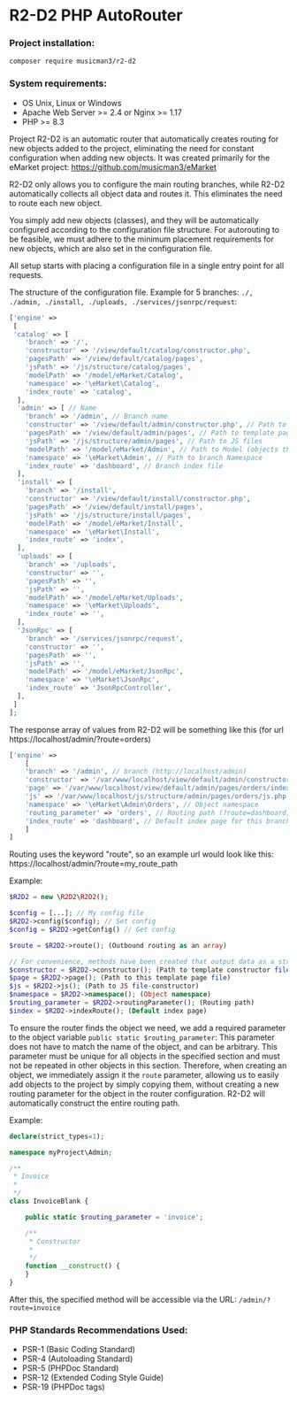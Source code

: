 # R2-D2 PHP AutoRouter

### Project installation:
`composer require musicman3/r2-d2`

### System requirements: 
  - OS Unix, Linux or Windows
  - Apache Web Server >= 2.4 or Nginx >= 1.17
  - PHP >= 8.3

Project R2-D2 is an automatic router that automatically creates routing for new objects added to the project, eliminating the need for constant configuration when adding new objects. It was created primarily for the eMarket project: https://github.com/musicman3/eMarket

R2-D2 only allows you to configure the main routing branches, while R2-D2 automatically collects all object data and routes it. This eliminates the need to route each new object.

You simply add new objects (classes), and they will be automatically configured according to the configuration file structure. For autorouting to be feasible, we must adhere to the minimum placement requirements for new objects, which are also set in the configuration file.

All setup starts with placing a configuration file in a single entry point for all requests. 

The structure of the configuration file. Example for 5 branches: 
`./, ./admin, ./install, ./uploads, ./services/jsonrpc/request`:
```php
['engine' =>
 [
 'catalog' => [
    'branch' => '/',
    'constructor' => '/view/default/catalog/constructor.php',
    'pagesPath' => '/view/default/catalog/pages',
    'jsPath' => '/js/structure/catalog/pages',
    'modelPath' => '/model/eMarket/Catalog',
    'namespace' => '\eMarket\Catalog',
    'index_route' => 'catalog',
  ],
  'admin' => [ // Name
    'branch' => '/admin', // Branch name
    'constructor' => '/view/default/admin/constructor.php', // Path to template constructor
    'pagesPath' => '/view/default/admin/pages', // Path to template pages
    'jsPath' => '/js/structure/admin/pages', // Path to JS files
    'modelPath' => '/model/eMarket/Admin', // Path to Model (objects this branch)
    'namespace' => '\eMarket\Admin', // Path to branch Namespace
    'index_route' => 'dashboard', // Branch index file
  ],
  'install' => [
    'branch' => '/install',
    'constructor' => '/view/default/install/constructor.php',
    'pagesPath' => '/view/default/install/pages',
    'jsPath' => '/js/structure/install/pages',
    'modelPath' => '/model/eMarket/Install',
    'namespace' => '\eMarket\Install',
    'index_route' => 'index',
  ],
  'uploads' => [
    'branch' => '/uploads',
    'constructor' => '',
    'pagesPath' => '',
    'jsPath' => '',
    'modelPath' => '/model/eMarket/Uploads',
    'namespace' => '\eMarket\Uploads',
    'index_route' => '',
  ],
  'JsonRpc' => [
    'branch' => '/services/jsonrpc/request',
    'constructor' => '',
    'pagesPath' => '',
    'jsPath' => '',
    'modelPath' => '/model/eMarket/JsonRpc',
    'namespace' => '\eMarket\JsonRpc',
    'index_route' => 'JsonRpcController',
  ],
 ]
];
```
The response array of values ​​from R2-D2 will be something like this (for url https://localhost/admin/?route=orders)

```php
['engine' => 
    [
    'branch' => '/admin', // branch (http://localhost/admin)
    'constructor' => '/var/www/localhost/view/default/admin/constructor.php', // Path to template constructor
    'page' => '/var/www/localhost/view/default/admin/pages/orders/index.php', // Path to this template file
    'js' => '/var/www/localhost/js/structure/admin/pages/orders/js.php', // Path to JS file-constructor
    'namespace' => '\eMarket\Admin\Orders', // Object namespace
    'routing_parameter' => 'orders', // Routing path (?route=dashboard),
    'index_route' => 'dashboard', // Default index page for this branch (dashboard)
    ]
]
```
Routing uses the keyword "route", so an example url would look like this: https://localhost/admin/?route=my_route_path

Example:
```php
$R2D2 = new \R2D2\R2D2();

$config = [...]; // My config file
$R2D2->config($config); // Set config
$config = $R2D2->getConfig() // Get config

$route = $R2D2->route(); (Outbound routing as an array)

// For convenience, methods have been created that output data as a string.
$constructor = $R2D2->constructor(); (Path to template constructor file)
$page = $R2D2->page(); (Path to this template page file)
$js = $R2D2->js(); (Path to JS file-constructor)
$namespace = $R2D2->namespace(); (Object namespace)
$routing_parameter = $R2D2->routingParameter(); (Routing path)
$index = $R2D2->indexRoute(); (Default index page)
```
To ensure the router finds the object we need, we add a required parameter to the object variable `public static $routing_parameter`:
This parameter does not have to match the name of the object, and can be arbitrary. This parameter must be unique for all objects in the specified section and must not be repeated in other objects in this section. Therefore, when creating an object, we immediately assign it the `route` parameter, allowing us to easily add objects to the project by simply copying them, without creating a new routing parameter for the object in the router configuration. R2-D2 will automatically construct the entire routing path.

Example:
```php
declare(strict_types=1);

namespace myProject\Admin;

/**
 * Invoice
 *
 */
class InvoiceBlank {

    public static $routing_parameter = 'invoice';

    /**
     * Constructor
     *
     */
    function __construct() {
    }
}
```

After this, the specified method will be accessible via the URL: `/admin/?route=invoice`

### PHP Standards Recommendations Used: 
  - PSR-1 (Basic Coding Standard)
  - PSR-4 (Autoloading Standard)
  - PSR-5 (PHPDoc Standard)
  - PSR-12 (Extended Coding Style Guide)
  - PSR-19 (PHPDoc tags)
